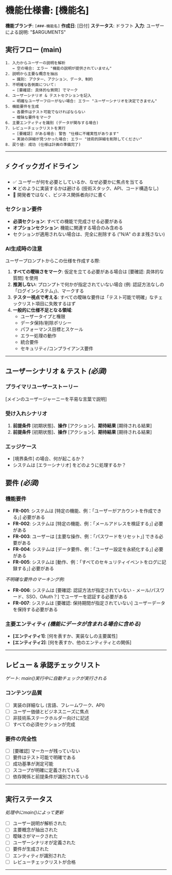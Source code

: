 # 機能仕様書: [機能名]

**機能ブランチ**: `[###-機能名]`
**作成日**: [日付]
**ステータス**: ドラフト
**入力**: ユーザーによる説明: "$ARGUMENTS"

## 実行フロー (main)
```
1. 入力からユーザーの説明を解析
   → 空の場合: エラー "機能の説明が提供されていません"
2. 説明から主要な概念を抽出
   → 識別: アクター、アクション、データ、制約
3. 不明確な各側面について:
   → [要確認: 具体的な質問] でマーク
4. ユーザーシナリオ & テストセクションを記入
   → 明確なユーザーフローがない場合: エラー "ユーザーシナリオを決定できません"
5. 機能要件を生成
   → 各要件はテスト可能でなければならない
   → 曖昧な要件をマーク
6. 主要エンティティを識別 (データが関与する場合)
7. レビューチェックリストを実行
   → [要確認] がある場合: 警告 "仕様に不確実性があります"
   → 実装の詳細が見つかった場合: エラー "技術的詳細を削除してください"
8. 戻り値: 成功 (仕様は計画の準備完了)
```

---

## ⚡ クイックガイドライン
- ✅ ユーザーが何を必要としているか、なぜ必要かに焦点を当てる
- ❌ どのように実装するかは避ける (技術スタック、API、コード構造なし)
- 👥 開発者ではなく、ビジネス関係者向けに書く

### セクション要件
- **必須セクション**: すべての機能で完成させる必要がある
- **オプションセクション**: 機能に関連する場合のみ含める
- セクションが適用されない場合は、完全に削除する ("N/A" のまま残さない)

### AI生成時の注意
ユーザープロンプトからこの仕様を作成する際:
1. **すべての曖昧さをマーク**: 仮定を立てる必要がある場合は [要確認: 具体的な質問] を使用
2. **推測しない**: プロンプトで何かが指定されていない場合 (例: 認証方法なしの「ログインシステム」)、マークする
3. **テスター視点で考える**: すべての曖昧な要件は「テスト可能で明確」なチェックリスト項目に失敗するはず
4. **一般的に仕様不足となる領域**:
   - ユーザータイプと権限
   - データ保持/削除ポリシー
   - パフォーマンス目標とスケール
   - エラー処理の動作
   - 統合要件
   - セキュリティ/コンプライアンス要件

---

## ユーザーシナリオ & テスト *(必須)*

### プライマリユーザーストーリー
[メインのユーザージャーニーを平易な言葉で説明]

### 受け入れシナリオ
1. **前提条件** [初期状態]、**操作** [アクション]、**期待結果** [期待される結果]
2. **前提条件** [初期状態]、**操作** [アクション]、**期待結果** [期待される結果]

### エッジケース
- [境界条件] の場合、何が起こるか？
- システムは [エラーシナリオ] をどのように処理するか？

## 要件 *(必須)*

### 機能要件
- **FR-001**: システムは [特定の機能、例：「ユーザーがアカウントを作成できる」] 必要がある
- **FR-002**: システムは [特定の機能、例：「メールアドレスを検証する」] 必要がある
- **FR-003**: ユーザーは [主要な操作、例：「パスワードをリセット」] できる必要がある
- **FR-004**: システムは [データ要件、例：「ユーザー設定を永続化する」] 必要がある
- **FR-005**: システムは [動作、例：「すべてのセキュリティイベントをログに記録する」] 必要がある

*不明確な要件のマーキング例:*
- **FR-006**: システムは [要確認: 認証方法が指定されていない - メール/パスワード、SSO、OAuth？] でユーザーを認証する必要がある
- **FR-007**: システムは [要確認: 保持期間が指定されていない] ユーザーデータを保持する必要がある

### 主要エンティティ *(機能にデータが含まれる場合に含める)*
- **[エンティティ1]**: [何を表すか、実装なしの主要属性]
- **[エンティティ2]**: [何を表すか、他のエンティティとの関係]

---

## レビュー & 承認チェックリスト
*ゲート: main()実行中に自動チェックが実行される*

### コンテンツ品質
- [ ] 実装の詳細なし (言語、フレームワーク、API)
- [ ] ユーザー価値とビジネスニーズに焦点
- [ ] 非技術系ステークホルダー向けに記述
- [ ] すべての必須セクションが完成

### 要件の完全性
- [ ] [要確認] マーカーが残っていない
- [ ] 要件はテスト可能で明確である
- [ ] 成功基準が測定可能
- [ ] スコープが明確に定義されている
- [ ] 依存関係と前提条件が識別されている

---

## 実行ステータス
*処理中にmain()によって更新*

- [ ] ユーザー説明が解析された
- [ ] 主要概念が抽出された
- [ ] 曖昧さがマークされた
- [ ] ユーザーシナリオが定義された
- [ ] 要件が生成された
- [ ] エンティティが識別された
- [ ] レビューチェックリストが合格

---
